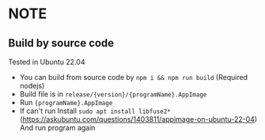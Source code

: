 # NOTE

## Build by source code

Tested in Ubuntu 22.04

- You can build from source code by `npm i && npm run build` (Required nodejs)
- Build file is in `release/{version}/{programName}.AppImage`
- Run `{programName}.AppImage`
- If can't run Install `sudo apt install libfuse2*` (https://askubuntu.com/questions/1403811/appimage-on-ubuntu-22-04) And run program again

